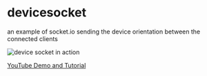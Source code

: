 devicesocket
=================

an example of socket.io sending the device orientation between the connected clients

![device socket in action](http://ohdoylerules.com/wp-content/uploads/2013/04/Screen-Shot-2013-04-02-at-4.38.07-PM.png)

[YouTube Demo and Tutorial](http://www.youtube.com/watch?v=JfYRGTvMbBA)